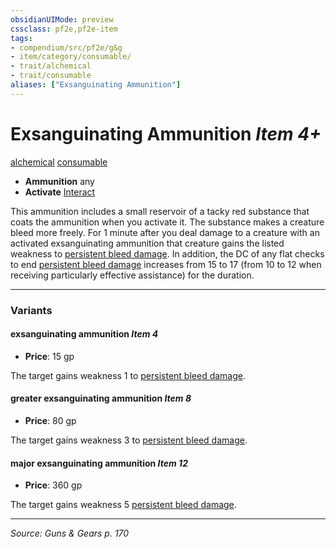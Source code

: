 ```yaml
---
obsidianUIMode: preview
cssclass: pf2e,pf2e-item
tags:
- compendium/src/pf2e/g&g
- item/category/consumable/
- trait/alchemical
- trait/consumable
aliases: ["Exsanguinating Ammunition"]
---
```

# Exsanguinating Ammunition *Item 4+*  
[alchemical](alchemical.md "Alchemical Item Trait")  [consumable](consumable.md "Consumable Item Trait")  

- **Ammunition** any
- **Activate** [Interact](interact.md)

This ammunition includes a small reservoir of a tacky red substance that coats the ammunition when you activate it. The substance makes a creature bleed more freely. For 1 minute after you deal damage to a creature with an activated exsanguinating ammunition that creature gains the listed weakness to [persistent bleed damage](conditions.md#Persistent%20Damage). In addition, the DC of any flat checks to end [persistent bleed damage](conditions.md#Persistent%20Damage) increases from 15 to 17 (from 10 to 12 when receiving particularly effective assistance) for the duration.

---

### Variants

#### exsanguinating ammunition *Item 4*

- **Price**: 15 gp

The target gains weakness 1 to [persistent bleed damage](conditions.md#Persistent%20Damage).

#### greater exsanguinating ammunition *Item 8*

- **Price**: 80 gp

The target gains weakness 3 to [persistent bleed damage](conditions.md#Persistent%20Damage).

#### major exsanguinating ammunition *Item 12*

- **Price**: 360 gp

The target gains weakness 5 [persistent bleed damage](conditions.md#Persistent%20Damage).

---
*Source: Guns & Gears p. 170*